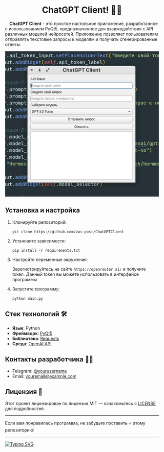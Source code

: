 <!DOCTYPE html>
<html lang="en">
<head>
    <meta charset="UTF-8">
    <meta name="viewport" content="width=device-width, initial-scale=1.0">
</head>
<body>

<h1 align="center">ChatGPT Client! 🤖💬</h1>

<p>&emsp;<b>ChatGPT Client</b> - это простое настольное приложение, разработанное с использованием PyQt5, предназначенное для взаимодействия с API различных моделей нейросетей. Приложение позволяет пользователям отправлять текстовые запросы к моделям и получать сгенерированные ответы.</p>

<p align="center">
    <img src="assets/gui_chatgpt.png" alt="gui_chatgpt.png"/>
</p>

<h2>Установка и настройка</h2>
<ol>
    <li>Клонируйте репозиторий:
        <pre><code>git clone https://github.com/zas-post/ChatGPTClient</code></pre>
    </li>
    <li>Установите зависимости:
        <pre><code>pip install -r requirements.txt</code></pre>
    </li>
    <li>Настройте переменные окружения:
        <p>Зарегистрируйтесь на сайте <code>https://openrouter.ai/</code> и получите token. Данный token вы можете использовать в интерфейсе программы</p>
    </li>
    <li>Запустите программу:
        <pre><code>python main.py</code></pre>
    </li>
</ol>

<h2>Стек технологий 🛠</h2>
<ul>
    <li><strong>Язык</strong>: Python</li>
    <li><strong>Фреймворк</strong>: <a href="">PyQt5</a></li>
    <li><strong>Библиотека</strong>: <a href="">Requests</a></li>
    <li><strong>Среда</strong>: <a href="https://openrouter.ai/">OpenAI API</a></li>
</ul>

<h2>Контакты разработчика 👨‍💻</h2>
<ul>
    <li>Telegram: <a href="https://t.me/yourusername">@yourusername</a></li>
    <li>Email: <a href="mailto:youremail@example.com">youremail@example.com</a></li>
</ul>

<h2>Лицензия 📄</h2>
<p>
    Этот проект лицензирован по лицензии MIT — ознакомьтесь с <a href="LICENSE">LICENSE</a> для подробностей.
</p>

<hr>
<p>
    Если вам понравилась программа, не забудьте поставить ⭐ этому репозиторию!
</p>

<hr>

<div>
<a href="https://github.com/zas-post/ChatGPTClient"><img src="https://readme-typing-svg.demolab.com?font=Fira+Code&size=15&pause=1000&color=000000&vCenter=true&width=435&lines=Code+status%3A" alt="Typing SVG" />
</div>


</body>
</html>

